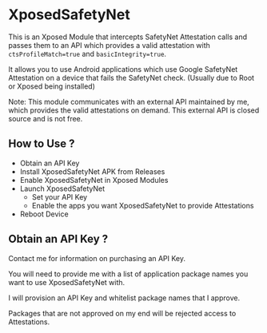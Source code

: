 # XposedSafetyNet

This is an Xposed Module that intercepts SafetyNet Attestation calls and passes them to an API which provides a valid attestation with `ctsProfileMatch=true` and `basicIntegrity=true`.

It allows you to use Android applications which use Google SafetyNet Attestation on a device that fails the SafetyNet check. (Usually due to Root or Xposed being installed)

Note: This module communicates with an external API maintained by me, which provides the valid attestations on demand. This external API is closed source and is not free.

## How to Use ?

- Obtain an API Key
- Install XposedSafetyNet APK from Releases
- Enable XposedSafetyNet in Xposed Modules
- Launch XposedSafetyNet
    - Set your API Key
    - Enable the apps you want XposedSafetyNet to provide Attestations
- Reboot Device

## Obtain an API Key ?

Contact me for information on purchasing an API Key.

You will need to provide me with a list of application package names you want to use XposedSafetyNet with.

I will provision an API Key and whitelist package names that I approve.

Packages that are not approved on my end will be rejected access to Attestations.